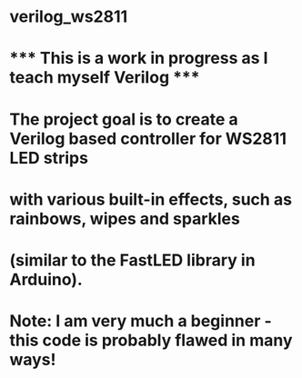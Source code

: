 # verilog_ws2811
# *** This is a work in progress as I teach myself Verilog ***
# The project goal is to create a Verilog based controller for WS2811 LED strips
# with various built-in effects, such as rainbows, wipes and sparkles
# (similar to the FastLED library in Arduino).
# Note: I am very much a beginner - this code is probably flawed in many ways!
